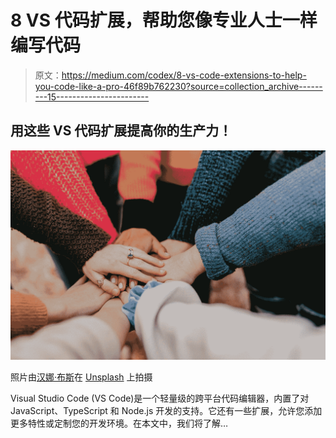 # 8 VS 代码扩展，帮助您像专业人士一样编写代码

> 原文：<https://medium.com/codex/8-vs-code-extensions-to-help-you-code-like-a-pro-46f89b762230?source=collection_archive---------15----------------------->

## 用这些 VS 代码扩展提高你的生产力！

![](img/33921246f8bf15b11a2743e498821ba4.png)

照片由[汉娜·布斯](https://unsplash.com/@hannahbusing?utm_source=medium&utm_medium=referral)在 [Unsplash](https://unsplash.com?utm_source=medium&utm_medium=referral) 上拍摄

Visual Studio Code (VS Code)是一个轻量级的跨平台代码编辑器，内置了对 JavaScript、TypeScript 和 Node.js 开发的支持。它还有一些扩展，允许您添加更多特性或定制您的开发环境。在本文中，我们将了解…